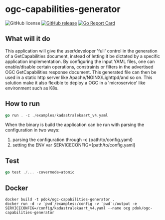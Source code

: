 # ogc-capabilities-generator

![GitHub license](https://img.shields.io/github/license/PDOK/ogc-capabilities-generator)
[![GitHub release](https://img.shields.io/github/release/PDOK/ogc-capabilities-generator.svg)](https://github.com/PDOK/ogc-capabilities-generator/releases)
[![Go Report Card](https://goreportcard.com/badge/PDOK/ogc-capabilities-generator)](https://goreportcard.com/report/PDOK/ogc-capabilities-generator)

## What will it do

This application will give the user/developer 'full' control in the generation of a GetCapabilities document, instead of letting it be dictated by a specific application implementation. By configuring the input YAML files, one can enable/disable certain operations, constraints or filters in the advertised OGC GetCapabilities response document. This generated file can then be used in a static http server like Apache/NGINX/Lighttpd/and so on. This solution make it also flexible to deploy a OGC in a 'microservice' like environment such as K8s.

## How to run

```go
go run . -c ./examples/kadastralekaart_v4.yaml
```

When the binary is build the application can be run with parsing the configuration in two ways:

1. parsing the configuration through -c {path/to/config.yaml}
2. setting the ENV var SERVICECONFIG={path/to/config.yaml}

## Test

```go
go test ./... -covermode=atomic
```

## Docker

```docker
docker build -t pdok/ogc-capabilities-generator .
docker run -d -v `pwd`/examples:/config -v `pwd`:/output -e SERVICECONFIG=/config/kadastralekaart_v4.yaml --name ocg pdok/ogc-capabilities-generator
```
